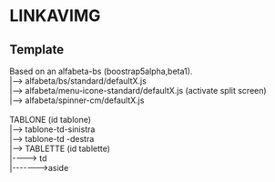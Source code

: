 # LINKAVIMG
Template
--------
Based on an alfabeta-bs (boostrap5alpha,beta1). <br/>
|--> alfabeta/bs/standard/defaultX.js <br/>
|--> alfabeta/menu-icone-standard/defaultX.js (activate split screen) <br/>
|--> alfabeta/spinner-cm/defaultX.js <br/>
<br/>
TABLONE (id tablone) <br/>
|--> tablone-td-sinistra <br/>
|--> tablone-td -destra <br/>
|--> TABLETTE (id tablette) <br/>
|----> td <br/>
|------->aside <br/>
<br/>


